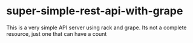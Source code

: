 super-simple-rest-api-with-grape
================================

This is a very simple API server using rack and grape. Its not a complete resource, just one that can have a count
